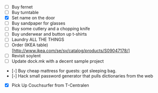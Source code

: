  - [ ] Buy fernet
 - [ ] Buy turntable
 - [X] Set name on the door
 - [ ] Buy sandpaper for glasses
 - [ ] Buy some cutlery and a chopping knife
 - [ ] Buy underwear and button up t-shirts
 - [ ] Laundry ALL THE THINGS
 - [ ] Order (IKEA table)[http://www.ikea.com/se/sv/catalog/products/S09047178/]
 - [ ] Revisit soylent
 - [ ] Update dock.mk with a decent sample project
 - [-] Buy cheap mattress for guests: got sleeping bag.
 - [-] Hack small password generator that pulls dictionaries from the web
 - [X] Pick Up Couchsurfer from T-Centralen

